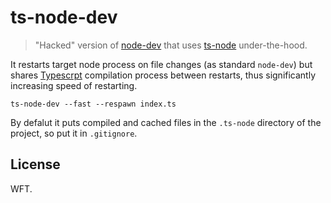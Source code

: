 # ts-node-dev 

> "Hacked" version of [node-dev](https://github.com/fgnass/node-dev) that uses [ts-node](https://github.com/TypeStrong/ts-node) under-the-hood. 

It restarts target node process on file changes (as standard `node-dev`) but shares [Typescrpt](https://github.com/Microsoft/TypeScript/) compilation process between restarts, thus significantly increasing speed of restarting.

```
ts-node-dev --fast --respawn index.ts
```

By defalut it puts compiled and cached files in the `.ts-node` directory of the project, so put it in `.gitignore`.

## License

WFT.
